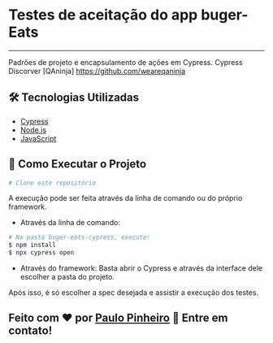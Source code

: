 # Testes de aceitação do app buger-Eats #

---

Padrões de projeto e encapsulamento de ações em Cypress. Cypress Discorver [QAninja] https://github.com/weareqaninja
## :hammer_and_wrench: Tecnologias Utilizadas

- [Cypress](https://www.cypress.io/)
- [Node.js](https://nodejs.org/en/)
- [JavaScript](https://developer.mozilla.org/pt-BR/docs/Web/JavaScript)


## :checkered_flag: Como Executar o Projeto

```bash
# Clone este repositório
```

A execução pode ser feita através da linha de comando ou do próprio framework.

- Através da linha de comando:

```bash
# Na pasta buger-eats-cypress, execute:
$ npm install
$ npx cypress open
```

- Através do framework:
  Basta abrir o Cypress e através da interface dele escolher a pasta do projeto.

Após isso, é só escolher a spec desejada e assistir a execução dos testes.



## Feito com ❤️ por <a href="www.linkedin.com/in/paru369">Paulo Pinheiro</a> :wave: Entre em contato!
